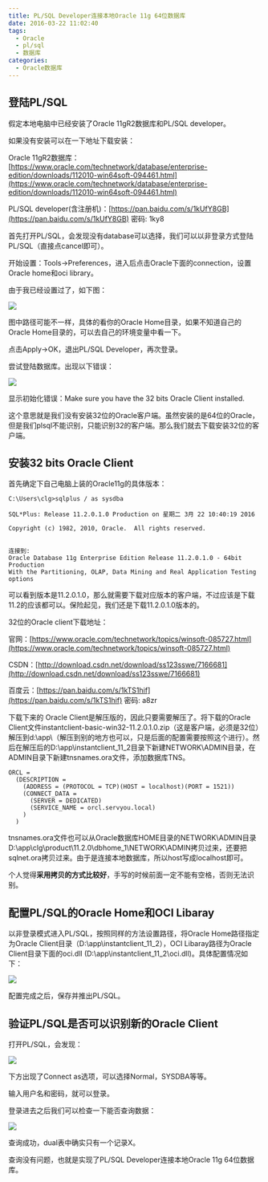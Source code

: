 ```yaml
---
title: PL/SQL Developer连接本地Oracle 11g 64位数据库
date: 2016-03-22 11:02:40
tags:
  - Oracle
  - pl/sql
  - 数据库
categories:
  - Oracle数据库
---
```

## 登陆PL/SQL

假定本地电脑中已经安装了Oracle 11gR2数据库和PL/SQL developer。

如果没有安装可以在一下地址下载安装：

Oracle 11gR2数据库：[https://www.oracle.com/technetwork/database/enterprise-edition/downloads/112010-win64soft-094461.html](https://www.oracle.com/technetwork/database/enterprise-edition/downloads/112010-win64soft-094461.html)

PL/SQL developer(含注册机)：[https://pan.baidu.com/s/1kUfY8GB](https://pan.baidu.com/s/1kUfY8GB) 密码: 1ky8

首先打开PL/SQL，会发现没有database可以选择，我们可以以非登录方式登陆PL/SQL（直接点cancel即可）。

开始设置：Tools->Preferences，进入后点击Oracle下面的connection，设置Oracle home和oci library。

由于我已经设置过了，如下图：

![](https://flowsnow.oss-cn-shanghai.aliyuncs.com/history/Oracle-PLSQL%E6%9C%AC%E5%9C%B0%E9%85%8D%E7%BD%AE.png)

图中路径可能不一样，具体的看你的Oracle Home目录，如果不知道自己的Oracle Home目录的，可以去自己的环境变量中看一下。

点击Apply->OK，退出PL/SQL Developer，再次登录。

<!--more-->

尝试登陆数据库。出现以下错误：

![](https://flowsnow.oss-cn-shanghai.aliyuncs.com/history/Oracle-PLSQL%E9%94%99%E8%AF%AF%E5%8E%9F%E5%9B%A0.png)

显示初始化错误：Make sure you have the 32 bits Oracle Client installed.

这个意思就是我们没有安装32位的Oracle客户端。虽然安装的是64位的Oracle，但是我们plsql不能识别，只能识别32的客户端。那么我们就去下载安装32位的客户端。

## 安装32 bits Oracle Client

首先确定下自己电脑上装的Oracle11g的具体版本：

```
C:\Users\clg>sqlplus / as sysdba

SQL*Plus: Release 11.2.0.1.0 Production on 星期二 3月 22 10:40:19 2016

Copyright (c) 1982, 2010, Oracle.  All rights reserved.


连接到:
Oracle Database 11g Enterprise Edition Release 11.2.0.1.0 - 64bit Production
With the Partitioning, OLAP, Data Mining and Real Application Testing options
```

可以看到版本是11.2.0.1.0，那么就需要下载对应版本的客户端，不过应该是下载11.2的应该都可以。保险起见，我们还是下载11.2.0.1.0版本的。

32位的Oracle client下载地址：

官网：[https://www.oracle.com/technetwork/topics/winsoft-085727.html](https://www.oracle.com/technetwork/topics/winsoft-085727.html)

CSDN：[http://download.csdn.net/download/ss123sswe/7166681](http://download.csdn.net/download/ss123sswe/7166681)

百度云：[https://pan.baidu.com/s/1kTS1hif](https://pan.baidu.com/s/1kTS1hif) 密码: a8zr

下载下来的 Oracle Client是解压版的，因此只要需要解压了。将下载的Oracle Client文件instantclient-basic-win32-11.2.0.1.0.zip（这是客户端，必须是32位）解压到d:\app\（解压到别的地方也可以，只是后面的配置需要按照这个进行）。然后在解压后的D:\app\instantclient_11_2目录下新建NETWORK\ADMIN目录，在ADMIN目录下新建tnsnames.ora文件，添加数据库TNS。

```
ORCL =
  (DESCRIPTION =
    (ADDRESS = (PROTOCOL = TCP)(HOST = localhost)(PORT = 1521))
    (CONNECT_DATA =
      (SERVER = DEDICATED)
      (SERVICE_NAME = orcl.servyou.local)
    )
  )
```

tnsnames.ora文件也可以从Oracle数据库HOME目录的NETWORK\ADMIN目录D:\app\clg\product\11.2.0\dbhome_1\NETWORK\ADMIN拷贝过来，还要把sqlnet.ora拷贝过来。由于是连接本地数据库，所以host写成localhost即可。

个人觉得**采用拷贝的方式比较好**，手写的时候前面一定不能有空格，否则无法识别。

## 配置PL/SQL的Oracle Home和OCI Libaray

以非登录模式进入PL/SQL，按照同样的方法设置路径，将Oracle Home路径指定为Oracle Client目录（D:\app\instantclient_11_2），OCI Libaray路径为Oracle Client目录下面的oci.dll (D:\app\instantclient_11_2\oci.dll)。具体配置情况如下：

![](https://flowsnow.oss-cn-shanghai.aliyuncs.com/history/Oracle-PLSQL32%E4%BD%8D%E5%AE%A2%E6%88%B7%E7%AB%AF%E9%85%8D%E7%BD%AE.png)

配置完成之后，保存并推出PL/SQL。

## 验证PL/SQL是否可以识别新的Oracle Client

打开PL/SQL，会发现：

![](https://flowsnow.oss-cn-shanghai.aliyuncs.com/history/Oracle-PLSQL%E6%AD%A3%E5%B8%B8%E7%99%BB%E9%99%86%E7%95%8C%E9%9D%A2.png)

下方出现了Connect as选项，可以选择Normal，SYSDBA等等。

输入用户名和密码，就可以登录。

登录进去之后我们可以检查一下能否查询数据：

![](https://flowsnow.oss-cn-shanghai.aliyuncs.com/history/Oracle-PLSQL%E6%9F%A5%E8%AF%A2%E7%95%8C%E9%9D%A2.png)

查询成功，dual表中确实只有一个记录X。

查询没有问题，也就是实现了PL/SQL Developer连接本地Oracle 11g 64位数据库。